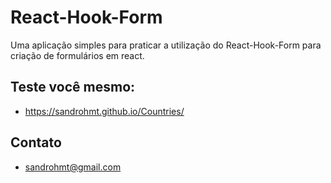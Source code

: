 # React-Hook-Form

Uma aplicação simples para praticar a utilização do React-Hook-Form para criação de formulários em react.

## Teste você mesmo: 

- https://sandrohmt.github.io/Countries/

## Contato

- sandrohmt@gmail.com
